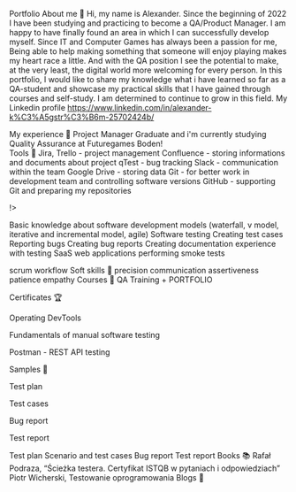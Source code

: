 Portfolio
About me 👋
Hi, my name is Alexander. Since the beginning of 2022 I have been studying and practicing to become a QA/Product Manager. I am happy to have finally found an area in which I can successfully develop myself. Since IT and Computer Games has always been a passion for me, Being able to help making something that someone will enjoy playing makes my heart race a little. And with the QA position I see the potential to make, at the very least, the digital world more welcoming for every person. In this portfolio, I would like to share my knowledge what i have learned so far as a QA-student and showcase my practical skills that I have gained through courses and self-study. I am determined to continue to grow in this field.
My Linkedin profile https://www.linkedin.com/in/alexander-k%C3%A5gstr%C3%B6m-25702424b/

My experience 🏢
Project Manager Graduate and i'm currently studying Quality Assurance at Futuregames Boden!  
Tools 🔧
Jira, Trello - project management
Confluence - storing informations and documents about project
qTest - bug tracking
Slack - communication within the team
Google Drive - storing data
Git - for better work in development team and controlling software versions
GitHub - supporting Git and preparing my repositories



!>				


Basic knowledge about software development models (waterfall, v model, iterative and incremental model, agile)
Software testing
Creating test cases
Reporting bugs
Creating bug reports
Creating documentation
experience with testing SaaS web applications
performing smoke tests

scrum workflow
Soft skills 📁
precision
communication
assertiveness
patience
empathy
Courses 📓
QA Training + PORTFOLIO

Certificates 🏆


Operating DevTools

Fundamentals of manual software testing

Postman - REST API testing



Samples 🔬


Test plan

Test cases

Bug report

Test report


Test plan
Scenario and test cases
Bug report
Test report
Books 📚
Rafał Podraza, “Ścieżka testera. Certyfikat ISTQB w pytaniach i odpowiedziach”
Piotr Wicherski, Testowanie oprogramowania
Blogs 📰
